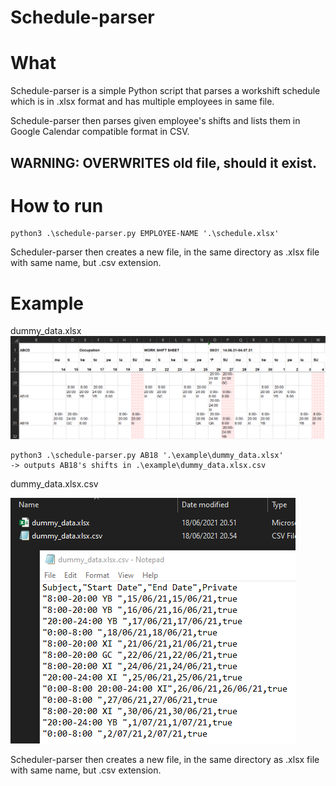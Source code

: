 # Schedule-parser

# What
Schedule-parser is a simple Python script that parses a workshift schedule which is in .xlsx format and has multiple employees in same file.

Schedule-parser then parses given employee's shifts and lists them in Google Calendar compatible format in CSV.
## WARNING: OVERWRITES old file, should it exist.

# How to run
```
python3 .\schedule-parser.py EMPLOYEE-NAME '.\schedule.xlsx'
```
Scheduler-parser then creates a new file, in the same directory as .xlsx file with same name, but .csv extension.


# Example
dummy_data.xlsx
![alt text](/docs/material.png)

```
python3 .\schedule-parser.py AB18 '.\example\dummy_data.xlsx'
-> outputs AB18's shifts in .\example\dummy_data.xlsx.csv
```

dummy_data.xlsx.csv

![alt text](/docs/result.png)

Scheduler-parser then creates a new file, in the same directory as .xlsx file with same name, but .csv extension.